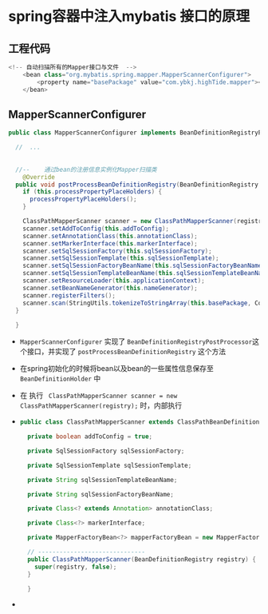 # spring容器中注入mybatis 接口的原理

## 工程代码

```java
<!-- 自动扫描所有的Mapper接口与文件  -->
	<bean class="org.mybatis.spring.mapper.MapperScannerConfigurer">
		<property name="basePackage" value="com.ybkj.highTide.mapper"></property>
	</bean>
```




## MapperScannerConfigurer

```java
public class MapperScannerConfigurer implements BeanDefinitionRegistryPostProcessor, InitializingBean, ApplicationContextAware, BeanNameAware {

  //  ...
  
  
  //--    通过bean的注册信息实例化Mapper扫描类
    @Override
  public void postProcessBeanDefinitionRegistry(BeanDefinitionRegistry registry) {
    if (this.processPropertyPlaceHolders) {
      processPropertyPlaceHolders();
    }

    ClassPathMapperScanner scanner = new ClassPathMapperScanner(registry);
    scanner.setAddToConfig(this.addToConfig);
    scanner.setAnnotationClass(this.annotationClass);
    scanner.setMarkerInterface(this.markerInterface);
    scanner.setSqlSessionFactory(this.sqlSessionFactory);
    scanner.setSqlSessionTemplate(this.sqlSessionTemplate);
    scanner.setSqlSessionFactoryBeanName(this.sqlSessionFactoryBeanName);
    scanner.setSqlSessionTemplateBeanName(this.sqlSessionTemplateBeanName);
    scanner.setResourceLoader(this.applicationContext);
    scanner.setBeanNameGenerator(this.nameGenerator);
    scanner.registerFilters();
    scanner.scan(StringUtils.tokenizeToStringArray(this.basePackage, ConfigurableApplicationContext.CONFIG_LOCATION_DELIMITERS));
  }
  
  }
```



- `MapperScannerConfigurer` 实现了 `BeanDefinitionRegistryPostProcessor`这个接口，并实现了 `postProcessBeanDefinitionRegistry` 这个方法

- 在spring初始化的时候将bean以及bean的一些属性信息保存至 `BeanDefinitionHolder` 中

- 在 执行  ` ClassPathMapperScanner scanner = new ClassPathMapperScanner(registry);`  时，内部执行

- ```java
  public class ClassPathMapperScanner extends ClassPathBeanDefinitionScanner {

    private boolean addToConfig = true;

    private SqlSessionFactory sqlSessionFactory;

    private SqlSessionTemplate sqlSessionTemplate;

    private String sqlSessionTemplateBeanName;

    private String sqlSessionFactoryBeanName;

    private Class<? extends Annotation> annotationClass;

    private Class<?> markerInterface;

    private MapperFactoryBean<?> mapperFactoryBean = new MapperFactoryBean<Object>();

    // ------------------------------
    public ClassPathMapperScanner(BeanDefinitionRegistry registry) {
      super(registry, false);
    }
    
    }
  ```

- ​